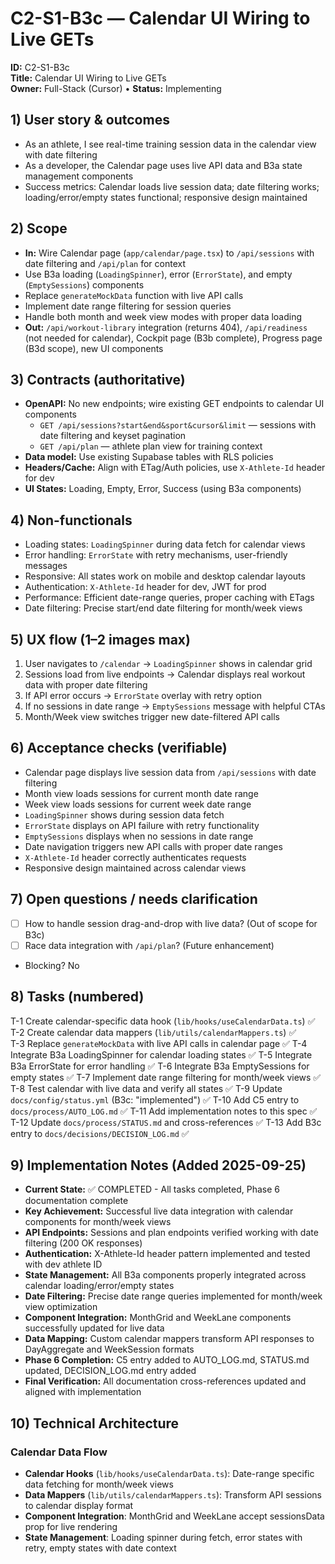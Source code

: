 # C2-S1-B3c — Calendar UI Wiring to Live GETs

**ID:** C2-S1-B3c  
**Title:** Calendar UI Wiring to Live GETs  
**Owner:** Full-Stack (Cursor) • **Status:** Implementing

## 1) User story & outcomes
- As an athlete, I see real-time training session data in the calendar view with date filtering
- As a developer, the Calendar page uses live API data and B3a state management components
- Success metrics: Calendar loads live session data; date filtering works; loading/error/empty states functional; responsive design maintained

## 2) Scope
- **In:** Wire Calendar page (`app/calendar/page.tsx`) to `/api/sessions` with date filtering and `/api/plan` for context
- Use B3a loading (`LoadingSpinner`), error (`ErrorState`), and empty (`EmptySessions`) components
- Replace `generateMockData` function with live API calls
- Implement date range filtering for session queries
- Handle both month and week view modes with proper data loading
- **Out:** `/api/workout-library` integration (returns 404), `/api/readiness` (not needed for calendar), Cockpit page (B3b complete), Progress page (B3d scope), new UI components

## 3) Contracts (authoritative)
- **OpenAPI:** No new endpoints; wire existing GET endpoints to calendar UI components
  - `GET /api/sessions?start&end&sport&cursor&limit` — sessions with date filtering and keyset pagination
  - `GET /api/plan` — athlete plan view for training context
- **Data model:** Use existing Supabase tables with RLS policies
- **Headers/Cache:** Align with ETag/Auth policies, use `X-Athlete-Id` header for dev
- **UI States:** Loading, Empty, Error, Success (using B3a components)

## 4) Non-functionals
- Loading states: `LoadingSpinner` during data fetch for calendar views
- Error handling: `ErrorState` with retry mechanisms, user-friendly messages
- Responsive: All states work on mobile and desktop calendar layouts
- Authentication: `X-Athlete-Id` header for dev, JWT for prod
- Performance: Efficient date-range queries, proper caching with ETags
- Date filtering: Precise start/end date filtering for month/week views

## 5) UX flow (1–2 images max)
1. User navigates to `/calendar` → `LoadingSpinner` shows in calendar grid
2. Sessions load from live endpoints → Calendar displays real workout data with proper date filtering
3. If API error occurs → `ErrorState` overlay with retry option
4. If no sessions in date range → `EmptySessions` message with helpful CTAs
5. Month/Week view switches trigger new date-filtered API calls

## 6) Acceptance checks (verifiable)
- Calendar page displays live session data from `/api/sessions` with date filtering
- Month view loads sessions for current month date range
- Week view loads sessions for current week date range
- `LoadingSpinner` shows during session data fetch
- `ErrorState` displays on API failure with retry functionality
- `EmptySessions` displays when no sessions in date range
- Date navigation triggers new API calls with proper date ranges
- `X-Athlete-Id` header correctly authenticates requests
- Responsive design maintained across calendar views

## 7) Open questions / needs clarification
- [ ] How to handle session drag-and-drop with live data? (Out of scope for B3c)
- [ ] Race data integration with `/api/plan`? (Future enhancement)
- Blocking? No

## 8) Tasks (numbered)
T-1 Create calendar-specific data hook (`lib/hooks/useCalendarData.ts`) ✅
T-2 Create calendar data mappers (`lib/utils/calendarMappers.ts`) ✅  
T-3 Replace `generateMockData` with live API calls in calendar page ✅
T-4 Integrate B3a LoadingSpinner for calendar loading states ✅
T-5 Integrate B3a ErrorState for error handling ✅
T-6 Integrate B3a EmptySessions for empty states ✅
T-7 Implement date range filtering for month/week views ✅
T-8 Test calendar with live data and verify all states ✅
T-9 Update `docs/config/status.yml` (B3c: "implemented") ✅
T-10 Add C5 entry to `docs/process/AUTO_LOG.md` ✅
T-11 Add implementation notes to this spec ✅
T-12 Update `docs/process/STATUS.md` and cross-references ✅
T-13 Add B3c entry to `docs/decisions/DECISION_LOG.md` ✅

## 9) Implementation Notes (Added 2025-09-25)
- **Current State:** ✅ COMPLETED - All tasks completed, Phase 6 documentation complete
- **Key Achievement:** Successful live data integration with calendar components for month/week views
- **API Endpoints:** Sessions and plan endpoints verified working with date filtering (200 OK responses)
- **Authentication:** X-Athlete-Id header pattern implemented and tested with dev athlete ID
- **State Management:** All B3a components properly integrated across calendar loading/error/empty states
- **Date Filtering:** Precise date range queries implemented for month/week view optimization
- **Component Integration:** MonthGrid and WeekLane components successfully updated for live data
- **Data Mapping:** Custom calendar mappers transform API responses to DayAggregate and WeekSession formats
- **Phase 6 Completion:** C5 entry added to AUTO_LOG.md, STATUS.md updated, DECISION_LOG.md entry added
- **Final Verification:** All documentation cross-references updated and aligned with implementation

## 10) Technical Architecture
### Calendar Data Flow
- **Calendar Hooks** (`lib/hooks/useCalendarData.ts`): Date-range specific data fetching for month/week views
- **Data Mappers** (`lib/utils/calendarMappers.ts`): Transform API sessions to calendar display format
- **Component Integration**: MonthGrid and WeekLane accept sessionsData prop for live rendering
- **State Management**: Loading spinner during fetch, error states with retry, empty states with date context
